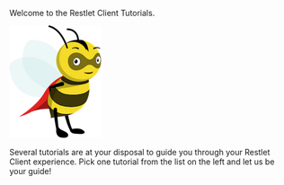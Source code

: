 
Welcome to the Restlet Client Tutorials.

<!-- IN SCREENSHOT: NOTHING_IMPORTANT -->
![Sparky](images/sparky_standing.png "Sparky")

Several tutorials are at your disposal to guide you through your Restlet Client experience.
Pick one tutorial from the list on the left and let us be your guide!
